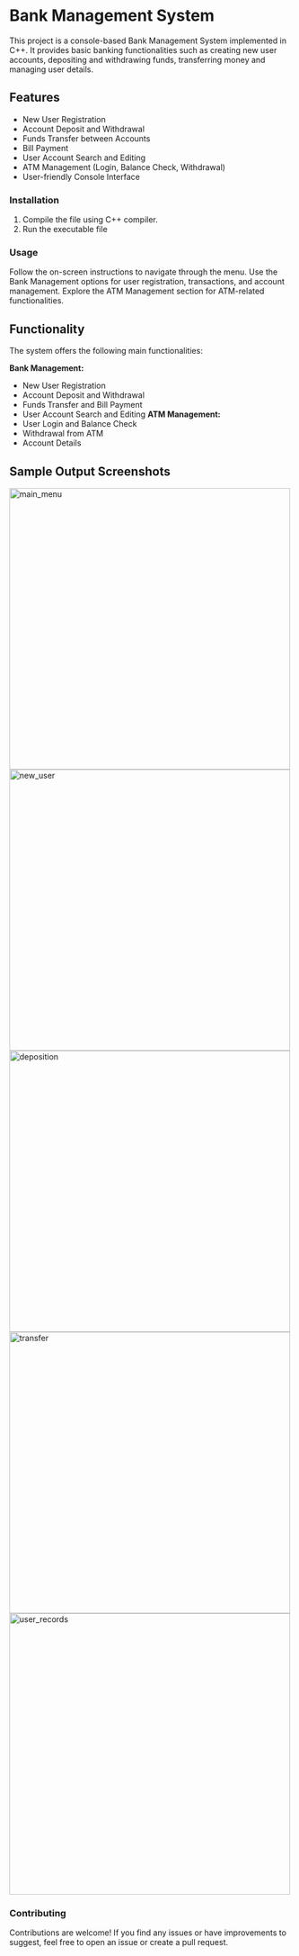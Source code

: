 # Bank Management System

This project is a console-based Bank Management System implemented in C++. It provides basic banking functionalities such as creating new user accounts, depositing and withdrawing funds, transferring money and managing user details.

## Features

- New User Registration
- Account Deposit and Withdrawal
- Funds Transfer between Accounts
- Bill Payment
- User Account Search and Editing
- ATM Management (Login, Balance Check, Withdrawal)
- User-friendly Console Interface

### Installation

1. Compile the file using C++ compiler.
2. Run the executable file
### Usage 
Follow the on-screen instructions to navigate through the menu.
Use the Bank Management options for user registration, transactions, and account management.
Explore the ATM Management section for ATM-related functionalities.

## Functionality 
The system offers the following main functionalities:

**Bank Management:**

- New User Registration
- Account Deposit and Withdrawal
- Funds Transfer and Bill Payment
- User Account Search and Editing
**ATM Management:**
- User Login and Balance Check
- Withdrawal from ATM
- Account Details

## Sample Output Screenshots 
<img src="https://github.com/harii-2307/Bank_Management_System/assets/109644553/d5723836-72a7-4d11-afe1-479205753343" alt="main_menu" width="500"/>

<img src="https://github.com/harii-2307/Bank_Management_System/assets/109644553/0f22094a-3c95-4fda-94c5-ce14a0d5bf2f" alt="new_user" width="500"/> 

<img src="https://github.com/harii-2307/Bank_Management_System/assets/109644553/bc88c125-2d53-41e8-a86f-71916899dce4" alt="deposition" width="500"/>

<img src="https://github.com/harii-2307/Bank_Management_System/assets/109644553/47a3fb3c-21a9-4304-9ae6-2112e4febaf4" alt="transfer" width="500"/>

<img src="https://github.com/harii-2307/Bank_Management_System/assets/109644553/d0dcd6b0-da3a-49eb-ba7e-3d6d960dbffc" alt="user_records" width="500"/>

### Contributing 
Contributions are welcome! If you find any issues or have improvements to suggest, feel free to open an issue or create a pull request.



